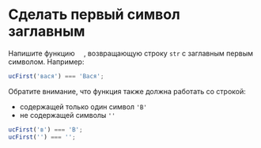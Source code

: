 # Сделать первый символ заглавным

Напишите функцию `  `, возвращающую строку `str` с заглавным первым символом. Например:

```js
ucFirst('вася') === 'Вася';
```

Обратите внимание, что функция также должна работать со строкой:
- содержащей только один символ `'В'`
- не содержащей символы `''`
```js
ucFirst('в') === 'В';
ucFirst('') === '';
```
